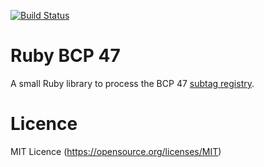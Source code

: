 [![Build Status](https://api.travis-ci.com/reutenauer/ruby-bcp47.svg?branch=master)](https://travis-ci.com/reutenauer/ruby-bcp47)
# Ruby BCP 47

A small Ruby library to process the BCP 47 [subtag registry](http://www.iana.org/assignments/language-subtag-registry).

# Licence

MIT Licence (https://opensource.org/licenses/MIT)
